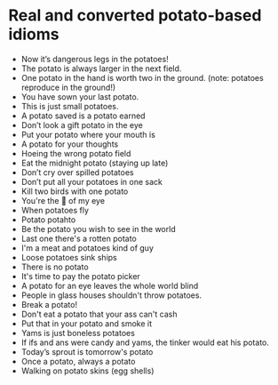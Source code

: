# Real and converted potato-based idioms

- Now it’s dangerous legs in the potatoes!
- The potato is always larger in the next field.
- One potato in the hand is worth two in the ground. (note: potatoes reproduce in the ground!)
- You have sown your last potato.
- This is just small potatoes.
- A potato saved is a potato earned
- Don’t look a gift potato in the eye
- Put your potato where your mouth is
- A potato for your thoughts
- Hoeing the wrong potato field
- Eat the midnight potato (staying up late)
- Don’t cry over spilled potatoes
- Don’t put all your potatoes in one sack
- Kill two birds with one potato
- You're the 🥔 of my eye
- When potatoes fly
- Potato potahto
- Be the potato you wish to see in the world
- Last one there's a rotten potato
- I'm a meat and potatoes kind of guy
- Loose potatoes sink ships
- There is no potato
- It's time to pay the potato picker
- A potato for an eye leaves the whole world blind
- People in glass houses shouldn't throw potatoes.
- Break a potato!
- Don't eat a potato that your ass can't cash
- Put that in your potato and smoke it
- Yams is just boneless potatoes
- If ifs and ans were candy and yams, the tinker would eat his potato.
- Today’s sprout is tomorrow's potato
- Once a potato, always a potato
- Walking on potato skins (egg shells)
